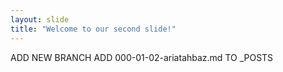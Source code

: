 ```yaml
---
layout: slide
title: "Welcome to our second slide!"
---
```

ADD NEW BRANCH
ADD 000-01-02-ariatahbaz.md TO _POSTS
